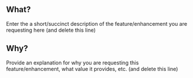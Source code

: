 ## What?
Enter the a short/succinct description of the feature/enhancement you are requesting here (and delete this line)

## Why?
Provide an explanation for why you are requesting this feature/enhancement, what value it provides, etc. (and delete this line)